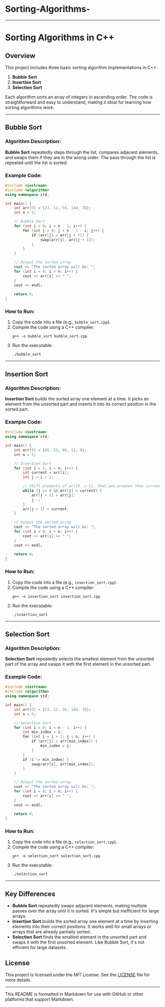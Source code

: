 # Sorting-Algorithms-
---

# Sorting Algorithms in C++

## Overview

This project includes three basic sorting algorithm implementations in C++:
1. **Bubble Sort**
2. **Insertion Sort**
3. **Selection Sort**

Each algorithm sorts an array of integers in ascending order. The code is straightforward and easy to understand, making it ideal for learning how sorting algorithms work.

---

## Bubble Sort

### Algorithm Description:
**Bubble Sort** repeatedly steps through the list, compares adjacent elements, and swaps them if they are in the wrong order. The pass through the list is repeated until the list is sorted.

### Example Code:
```cpp
#include <iostream>
#include <algorithm>
using namespace std;

int main() {
    int arr[5] = {23, 12, 56, 144, 78};
    int n = 5;

    // Bubble Sort
    for (int i = 0; i < n - 1; i++) {
        for (int j = 0; j < n - 1 - i; j++) {
            if (arr[j] > arr[j + 1]) {
                swap(arr[j], arr[j + 1]);
            }
        }
    }

    // Output the sorted array
    cout << "The sorted array will be: ";
    for (int i = 0; i < n; i++) {
        cout << arr[i] << " ";
    }
    cout << endl;
    
    return 0;
}
```

### How to Run:
1. Copy the code into a file (e.g., `bubble_sort.cpp`).
2. Compile the code using a C++ compiler:
   ```
   g++ -o bubble_sort bubble_sort.cpp
   ```
3. Run the executable:
   ```
   ./bubble_sort
   ```

---

## Insertion Sort

### Algorithm Description:
**Insertion Sort** builds the sorted array one element at a time. It picks an element from the unsorted part and inserts it into its correct position in the sorted part.

### Example Code:
```cpp
#include <iostream>
using namespace std;

int main() {
    int arr[5] = {45, 23, 86, 12, 9};
    int n = 5;

    // Insertion Sort
    for (int i = 1; i < n; i++) {
        int current = arr[i];
        int j = i - 1;

        // Shift elements of arr[0..i-1], that are greater than current
        while (j >= 0 && arr[j] > current) {
            arr[j + 1] = arr[j];
            j--;
        }
        arr[j + 1] = current;
    }

    // Output the sorted array
    cout << "The sorted array will be: ";
    for (int i = 0; i < n; i++) {
        cout << arr[i] << " ";
    }
    cout << endl;
    
    return 0;
}
```

### How to Run:
1. Copy the code into a file (e.g., `insertion_sort.cpp`).
2. Compile the code using a C++ compiler:
   ```
   g++ -o insertion_sort insertion_sort.cpp
   ```
3. Run the executable:
   ```
   ./insertion_sort
   ```

---

## Selection Sort

### Algorithm Description:
**Selection Sort** repeatedly selects the smallest element from the unsorted part of the array and swaps it with the first element in the unsorted part.

### Example Code:
```cpp
#include <iostream>
#include <algorithm>
using namespace std;

int main() {
    int arr[5] = {23, 12, 56, 144, 78};
    int n = 5;

    // Selection Sort
    for (int i = 0; i < n - 1; i++) {
        int min_index = i;
        for (int j = i + 1; j < n; j++) {
            if (arr[j] < arr[min_index]) {
                min_index = j;
            }
        }
        if (i != min_index) {
            swap(arr[i], arr[min_index]);
        }
    }

    // Output the sorted array
    cout << "The sorted array will be: ";
    for (int i = 0; i < n; i++) {
        cout << arr[i] << " ";
    }
    cout << endl;
    
    return 0;
}
```

### How to Run:
1. Copy the code into a file (e.g., `selection_sort.cpp`).
2. Compile the code using a C++ compiler:
   ```
   g++ -o selection_sort selection_sort.cpp
   ```
3. Run the executable:
   ```
   ./selection_sort
   ```

---

## Key Differences

- **Bubble Sort** repeatedly swaps adjacent elements, making multiple passes over the array until it is sorted. It's simple but inefficient for large arrays.
- **Insertion Sort** builds the sorted array one element at a time by inserting elements into their correct positions. It works well for small arrays or arrays that are already partially sorted.
- **Selection Sort** finds the smallest element in the unsorted part and swaps it with the first unsorted element. Like Bubble Sort, it's not efficient for large datasets.

## License

This project is licensed under the MIT License. See the [LICENSE](LICENSE) file for more details.

---

This README is formatted in Markdown for use with GitHub or other platforms that support Markdown.
